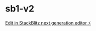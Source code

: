 # sb1-v2

[Edit in StackBlitz next generation editor ⚡️](https://stackblitz.com/~/github.com/jremisda/sb1-v2)
